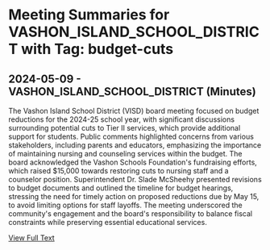 # Meeting Summaries for VASHON_ISLAND_SCHOOL_DISTRICT with Tag: budget-cuts

## 2024-05-09 - VASHON_ISLAND_SCHOOL_DISTRICT (Minutes)

The Vashon Island School District (VISD) board meeting focused on budget reductions for the 2024-25 school year, with significant discussions surrounding potential cuts to Tier II services, which provide additional support for students. Public comments highlighted concerns from various stakeholders, including parents and educators, emphasizing the importance of maintaining nursing and counseling services within the budget. The board acknowledged the Vashon Schools Foundation's fundraising efforts, which raised $15,000 towards restoring cuts to nursing staff and a counselor position. Superintendent Dr. Slade McSheehy presented revisions to budget documents and outlined the timeline for budget hearings, stressing the need for timely action on proposed reductions due by May 15, to avoid limiting options for staff layoffs. The meeting underscored the community's engagement and the board's responsibility to balance fiscal constraints while preserving essential educational services.

[View Full Text](https://raw.githubusercontent.com/VoronoiPerspectives/WashingtonStateSchoolBoardExplorer/refs/heads/main/data/countries/usa/states/wa/counties/king/school_boards/vashon_island_school_district/2024/2024-05-09-minutes.txt)

